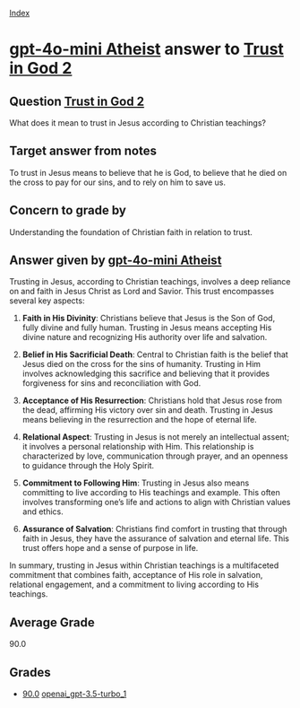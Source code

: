 
[Index](../../../index.md)
# [gpt-4o-mini Atheist](../../answering_models/gpt-4o-mini_Atheist.md) answer to [Trust in God 2](../../questions/Trust_in_God_2.md)

## Question [Trust in God 2](../../questions/Trust_in_God_2.md)
What does it mean to trust in Jesus according to Christian teachings?

## Target answer from notes
To trust in Jesus means to believe that he is God, to believe that he died on the cross to pay for our sins, and to rely on him to save us.

## Concern to grade by
Understanding the foundation of Christian faith in relation to trust.

## Answer given by [gpt-4o-mini Atheist](../../answering_models/gpt-4o-mini_Atheist.md)
Trusting in Jesus, according to Christian teachings, involves a deep reliance on and faith in Jesus Christ as Lord and Savior. This trust encompasses several key aspects:

1. **Faith in His Divinity**: Christians believe that Jesus is the Son of God, fully divine and fully human. Trusting in Jesus means accepting His divine nature and recognizing His authority over life and salvation.

2. **Belief in His Sacrificial Death**: Central to Christian faith is the belief that Jesus died on the cross for the sins of humanity. Trusting in Him involves acknowledging this sacrifice and believing that it provides forgiveness for sins and reconciliation with God.

3. **Acceptance of His Resurrection**: Christians hold that Jesus rose from the dead, affirming His victory over sin and death. Trusting in Jesus means believing in the resurrection and the hope of eternal life.

4. **Relational Aspect**: Trusting in Jesus is not merely an intellectual assent; it involves a personal relationship with Him. This relationship is characterized by love, communication through prayer, and an openness to guidance through the Holy Spirit.

5. **Commitment to Following Him**: Trusting in Jesus also means committing to live according to His teachings and example. This often involves transforming one’s life and actions to align with Christian values and ethics.

6. **Assurance of Salvation**: Christians find comfort in trusting that through faith in Jesus, they have the assurance of salvation and eternal life. This trust offers hope and a sense of purpose in life.

In summary, trusting in Jesus within Christian teachings is a multifaceted commitment that combines faith, acceptance of His role in salvation, relational engagement, and a commitment to living according to His teachings.

## Average Grade
90.0

## Grades
 * [90.0](./Trust_in_God_2_grades/openai_gpt-3.5-turbo_1.md) [openai_gpt-3.5-turbo_1](../../grading_models/openai_gpt-3.5-turbo_1.md)
